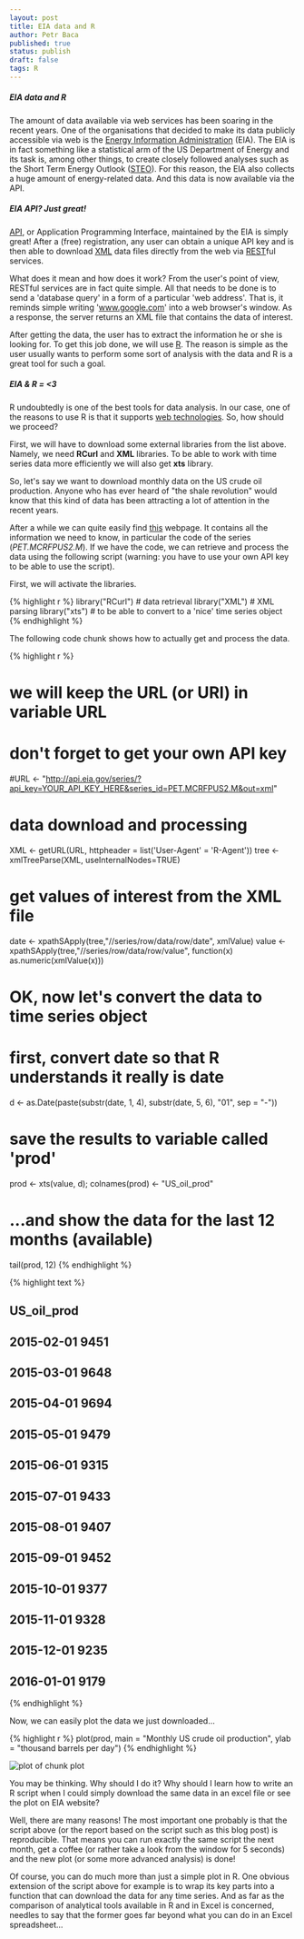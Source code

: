 ```yaml
---
layout: post
title: EIA data and R
author: Petr Baca
published: true
status: publish
draft: false
tags: R
---
```

##### EIA data and R
 
The amount of data available via web services has been soaring in the recent years. One of the organisations that decided to make its data publicly accessible via web is the [Energy Information Administration](http://www.eia.gov) (EIA). The EIA is in fact something like a statistical arm of the US Department of Energy and its task is, among other things, to create closely followed analyses such as the Short Term Energy Outlook ([STEO](http://www.eia.gov/forecasts/steo/report/)). For this reason, the EIA also collects a huge amount of energy-related data. And this data is now available via the API.
 
##### EIA API? Just great!
 
[API](http://en.wikipedia.org/wiki/Application_programming_interface), or Application Programming Interface, maintained by the EIA is simply great! After a (free) registration, any user can obtain a unique API key and is then able to download [XML](https://en.wikipedia.org/wiki/XML) data files directly from the web via [REST](http://en.wikipedia.org/wiki/Representational_state_transfer)ful services.
 
What does it mean and how does it work? From the user's point of view, RESTful services are in fact quite simple. All that needs to be done is to send a 'database query' in a form of a particular 'web address'. That is, it reminds simple writing 'www.google.com' into a web browser's window. As a response, the server returns an XML file that contains the data of interest.
 
After getting the data, the user has to extract the information he or she is looking for. To get this job done, we will use [R](http://www.r-project.org/). The reason is simple as the user usually wants to perform some sort of analysis with the data and R is a great tool for such a goal.
 
##### EIA & R = <3
 
R undoubtedly is one of the best tools for data analysis. In our case, one of the reasons to use R is that it supports [web technologies](http://cran.r-project.org/web/views/WebTechnologies.html). So, how should we proceed?
 
First, we will have to download some external libraries from the list above. Namely, we need __RCurl__ and __XML__ libraries. To be able to work with time series data more efficiently we will also get __xts__ library.
 
So, let's say we want to download monthly data on the US crude oil production. Anyone who has ever heard of "the shale revolution" would know that this kind of data has been attracting a lot of attention in the recent years.
 
After a while we can quite easily find [this](http://www.eia.gov/opendata/qb.cfm?category=296686&sdid=PET.MCRFPUS2.M) webpage. It contains all the information we need to know, in particular the code of the series (_PET.MCRFPUS2.M_). If we have the code, we can retrieve and process the data using the following script (warning: you have to use your own API key to be able to use the script).
 

 
First, we will activate the libraries.
 

{% highlight r %}
library("RCurl") # data retrieval
library("XML") # XML parsing
library("xts") # to be able to convert to a 'nice' time series object
{% endhighlight %}
 
The following code chunk shows how to actually get and process the data.
 

{% highlight r %}
# we will keep the URL (or URI) in variable URL
# don't forget to get your own API key
 
#URL <- "http://api.eia.gov/series/?api_key=YOUR_API_KEY_HERE&series_id=PET.MCRFPUS2.M&out=xml"
 
# data download and processing
XML <- getURL(URL, httpheader = list('User-Agent' = 'R-Agent'))
tree <- xmlTreeParse(XML, useInternalNodes=TRUE)
  
# get values of interest from the XML file
date <- xpathSApply(tree,"//series/row/data/row/date", xmlValue)
value <- xpathSApply(tree,"//series/row/data/row/value", function(x) as.numeric(xmlValue(x)))
 
# OK, now let's convert the data to time series object
# first, convert date so that R understands it really is date
d <- as.Date(paste(substr(date, 1, 4),
                   substr(date, 5, 6),
                   "01", sep = "-"))
 
# save the results to variable called 'prod'
prod <- xts(value, d); colnames(prod) <- "US_oil_prod"
 
# ...and show the data for the last 12 months (available)
tail(prod, 12)
{% endhighlight %}



{% highlight text %}
##            US_oil_prod
## 2015-02-01        9451
## 2015-03-01        9648
## 2015-04-01        9694
## 2015-05-01        9479
## 2015-06-01        9315
## 2015-07-01        9433
## 2015-08-01        9407
## 2015-09-01        9452
## 2015-10-01        9377
## 2015-11-01        9328
## 2015-12-01        9235
## 2016-01-01        9179
{% endhighlight %}
 
Now, we can easily plot the data we just downloaded...
 

{% highlight r %}
plot(prod, main = "Monthly US crude oil production", ylab = "thousand barrels per day")
{% endhighlight %}

![plot of chunk plot](/figures/plot-1.png)
 
You may be thinking. Why should I do it? Why should I learn how to write an R script when I could simply download the same data in an excel file or see the plot on EIA website?
 
Well, there are many reasons! The most important one probably is that the script above (or the report based on the script such as this blog post) is reproducible. That means you can run exactly the same script the next month, get a coffee (or rather take a look from the window for 5 seconds) and the new plot (or some more advanced analysis) is done!
 
Of course, you can do much more than just a simple plot in R. One obvious extension of the script above for example is to wrap its key parts into a function that can download the data for any time series. And as far as the comparison of analytical tools available in R and in Excel is concerned, needles to say that the former goes far beyond what you can do in an Excel spreadsheet...
 
